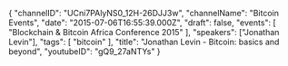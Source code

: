{
    "channelID": "UCni7PAlyNS0_12H-26DJJ3w",
    "channelName": "Bitcoin Events",
    "date": "2015-07-06T16:55:39.000Z",
    "draft": false,
    "events": [
        "Blockchain & Bitcoin Africa Conference 2015"
    ],
    "speakers": ["Jonathan Levin"],
    "tags": [
        "bitcoin"
    ],
    "title": "Jonathan Levin - Bitcoin: basics and beyond",
    "youtubeID": "gQ9_27aNTYs"
}
